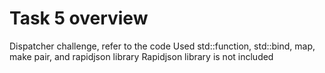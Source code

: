 # Task 5 overview
Dispatcher challenge, refer to the code
Used std::function, std::bind, map, make pair, and rapidjson library
Rapidjson library is not included
